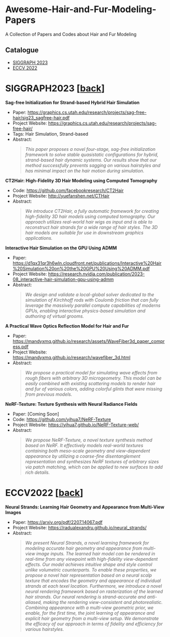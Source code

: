 # Awesome-Hair-and-Fur-Modeling-Papers
A Collection of Papers and Codes about Hair and Fur Modeling

## Catalogue

- [SIGGRAPH 2023](#SIGGRAPH2023)
- [ECCV 2022](#ECCV2022)

<a name="SIGGRAPH2023"></a>
# SIGGRAPH2023 [[back](#catalogue)]

**Sag-free Initialization for Strand-based Hybrid Hair Simulation**
- Paper: https://graphics.cs.utah.edu/research/projects/sag-free-hair/sig23_sagfree-hair.pdf
- Project Website: https://graphics.cs.utah.edu/research/projects/sag-free-hair/
- Tags: Hair Simulation, Strand-based
- Abstract:
  > *This paper proposes a novel four-stage, sag-free initialization framework to solve stable quasistatic configurations for hybrid, strand-based hair dynamic systems. Our results show that our method successfully prevents sagging on various hairstyles and has minimal impact on the hair motion during simulation.*

**CT2Hair: High-Fidelity 3D Hair Modeling using Computed Tomography**
- Code: https://github.com/facebookresearch/CT2Hair
- Project Website: http://yuefanshen.net/CTHair
- Abstract:
  > *We introduce CT2Hair, a fully automatic framework for creating high-fidelity 3D hair models using computed tomography. Our approach utilizes real-world hair wigs as input and is able to reconstruct hair strands for a wide range of hair styles. The 3D hair models are suitable for use in downstream graphics applications.*

**Interactive Hair Simulation on the GPU Using ADMM**
- Paper: https://d1qx31qr3h6wln.cloudfront.net/publications/Interactive%20Hair%20Simulation%20on%20the%20GPU%20Using%20ADMM.pdf
- Project Website: https://research.nvidia.com/publication/2023-08_interactive-hair-simulation-gpu-using-admm
- Abstract:
  > *We design and validate a local-global solver dedicated to the simulation of Kirchhoff rods with Coulomb friction that can fully leverage the massively parallel compute capabilities of moderns GPUs, enabling interactive physics-based simulation and authoring of virtual grooms.*

**A Practical Wave Optics Reflection Model for Hair and Fur**
- Paper: https://mandyxmq.github.io/research/assets/WaveFiber3d_paper_compress.pdf
- Project Website: https://mandyxmq.github.io/research/wavefiber_3d.html
- Abstract:
  > *We propose a practical model for simulating wave effects from rough fibers with arbitrary 3D microgeometry. This model can be easily combined with existing scattering models to render hair and fur of various colors, adding colorful glints that were missing from previous models.*

**NeRF-Texture: Texture Synthesis with Neural Radiance Fields**
- Paper: [Coming Soon]
- Code: https://github.com/yihua7/NeRF-Texture
- Project Website: https://yihua7.github.io/NeRF-Texture-web/
- Abstract:
  > *We propose NeRF-Texture, a novel texture synthesis method based on NeRF. It effectively models real-world textures containing both meso-scale geometry and view-dependent appearance by utilizing a coarse-fine disentanglement representation and synthesizes NeRF textures of arbitrary sizes via patch matching, which can be applied to new surfaces to add rich details.*

<a name="ECCV2022"></a>
# ECCV2022 [[back](#catalogue)]

**Neural Strands: Learning Hair Geometry and Appearance from Multi-View Images**
- Paper: https://arxiv.org/pdf/2207.14067.pdf
- Project Website: https://radualexandru.github.io/neural_strands/
- Abstract:
  > *We present Neural Strands, a novel learning framework for modeling accurate hair geometry and appearance from multi-view image inputs. The learned hair model can be rendered in real-time from any viewpoint with high-fidelity view-dependent effects. Our model achieves intuitive shape and style control unlike volumetric counterparts. To enable these properties, we propose a novel hair representation based on a neural scalp texture that encodes the geometry and appearance of individual strands at each texel location. Furthermore, we introduce a novel neural rendering framework based on rasterization of the learned hair strands. Our neural rendering is strand-accurate and anti-aliased, making the rendering view-consistent and photorealistic. Combining appearance with a multi-view geometric prior, we enable, for the first time, the joint learning of appearance and explicit hair geometry from a multi-view setup. We demonstrate the efficacy of our approach in terms of fidelity and efficiency for various hairstyles.*
